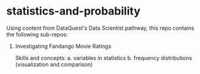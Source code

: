 # statistics-and-probability

Using content from DataQuest's Data Scientist pathway, this repo contains the following sub-repos:

  1. Investigating Fandango Movie Ratings
      
      Skills and concepts: 
                           a. variables in statistics
                           b. frequency distributions (visualization and comparison)
                           
                          
                         
